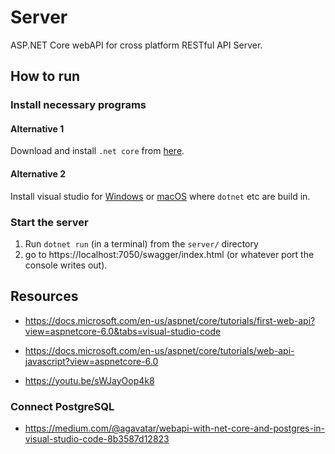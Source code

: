 # Server
ASP.NET Core webAPI for cross platform RESTful API Server.

## How to run
### Install necessary programs
#### Alternative 1
Download and install `.net core` from [here](https://dotnet.microsoft.com/en-us/download/dotnet).

#### Alternative 2
Install visual studio for [Windows](https://visualstudio.microsoft.com/vs/) or [macOS](https://visualstudio.microsoft.com/vs/mac/) where `dotnet` etc are build in.

### Start the server
1. Run `dotnet run` (in a terminal) from the `server/` directory
1. go to https://localhost:7050/swagger/index.html (or whatever port the console writes out).

## Resources
* https://docs.microsoft.com/en-us/aspnet/core/tutorials/first-web-api?view=aspnetcore-6.0&tabs=visual-studio-code

* https://docs.microsoft.com/en-us/aspnet/core/tutorials/web-api-javascript?view=aspnetcore-6.0

* https://youtu.be/sWJayOop4k8

### Connect PostgreSQL
* https://medium.com/@agavatar/webapi-with-net-core-and-postgres-in-visual-studio-code-8b3587d12823